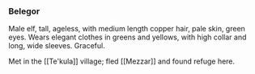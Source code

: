### Belegor

Male elf, tall, ageless, with medium length copper hair, pale skin, green eyes. Wears elegant clothes in greens and yellows, with high collar and long, wide sleeves. Graceful.

Met in the [[Te'kula]] village; fled [[Mezzar]] and found refuge here. 